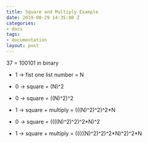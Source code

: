 ```yaml
---
title: Square and Multiply Example
date: 2019-08-29 14:35:00 Z
categories:
- docs
tags:
- documentation
layout: post
---
```


37 = 100101 in binary

* 1 -> fist one list number          = N

* 0 -> square                                    = (N)^2

* 0 -> square                                    = ((N)^2)^2

* 1 -> square \+ multiply              = (((N)^2)^2)^2\*N

* 0 -> square                                    = ((((N)^2)^2)^2\*N)^2

* 1 -> square \+ multiply              = (((((N)^2)^2)^2\*N)^2)^2\*N